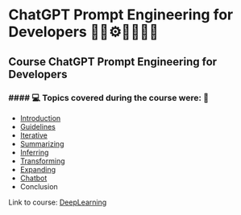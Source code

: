 # ChatGPT Prompt Engineering for Developers 🤖🎲⚙️🤯👨🏻‍💻
## Course ChatGPT Prompt Engineering for Developers
### #### 💻 Topics covered during the course were: 🚀

- [Introduction](https://github.com/romulovieira777/ChatGPT_Prompt_Engineering_for_Developers/tree/main/01_Introduction)
- [Guidelines](https://github.com/romulovieira777/ChatGPT_Prompt_Engineering_for_Developers/tree/main/02_Guidelines)
- [Iterative](https://github.com/romulovieira777/ChatGPT_Prompt_Engineering_for_Developers/tree/main/03_Iterative)
- [Summarizing](https://github.com/romulovieira777/ChatGPT_Prompt_Engineering_for_Developers/tree/main/04_Summarizing)
- [Inferring](https://github.com/romulovieira777/ChatGPT_Prompt_Engineering_for_Developers/tree/main/05_Inferring)
- [Transforming](https://github.com/romulovieira777/ChatGPT_Prompt_Engineering_for_Developers/tree/main/06_Transforming)
- [Expanding]()
- [Chatbot]()
- Conclusion

Link to course: [DeepLearning](https://learn.deeplearning.ai/courses/chatgpt-prompt-eng/lesson/dfbds/introduction)